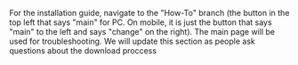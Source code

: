 For the installation guide, navigate to the "How-To" branch (the button in the top left that says "main" for PC. On mobile, it is just the button that says "main" to the left and says "change" on the right). The main page will be used for troubleshooting. We will update this section as people ask questions about the download proccess
